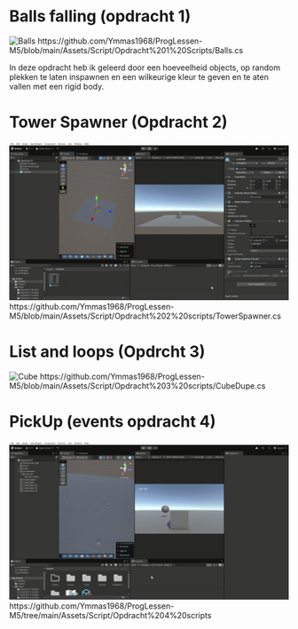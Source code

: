 # Balls falling (opdracht 1)

![Balls](https://github.com/Ymmas1968/ProgLessen-M5/blob/main/ProgLessen%20M5%20-%20SampleScene%20-%20Windows%2C%20Mac%2C%20Linux%20-%20Unity%206.0%20(6000.0.47f1)_%20_DX11_%202025-09-12%2009-55-39.gif)
https://github.com/Ymmas1968/ProgLessen-M5/blob/main/Assets/Script/Opdracht%201%20Scripts/Balls.cs

In deze opdracht heb ik geleerd door een hoeveelheid objects, op random plekken te laten inspawnen en een wilkeurige kleur te geven en te aten vallen met een rigid body.

# Tower Spawner (Opdracht 2)

![Spawner](https://github.com/Ymmas1968/ProgLessen-M5/blob/main/ProgLessen%20M5%20-%20Opdracht%202%20-%20Windows%2C%20Mac%2C%20Linux%20-%20Unity%206.0%20(6000.0.47f1)_%20_DX11_%202025-09-18%2010-16-40.gif)
https://github.com/Ymmas1968/ProgLessen-M5/blob/main/Assets/Script/Opdracht%202%20scripts/TowerSpawner.cs

# List and loops (Opdrcht 3)

![Cube](https://github.com/Ymmas1968/ProgLessen-M5/blob/main/ProgLessen%20M5%20-%20Opdracht%203%20-%20Windows%2C%20Mac%2C%20Linux%20-%20Unity%206.0%20(6000.0.47f1)_%20_DX11_%202025-10-02%2010-19-21.gif)
https://github.com/Ymmas1968/ProgLessen-M5/blob/main/Assets/Script/Opdracht%203%20scripts/CubeDupe.cs

# PickUp (events opdracht 4)

![PickUp](https://github.com/Ymmas1968/ProgLessen-M5/blob/main/ProgLessen%20M5%20-%20Opdracht%204%20-%20Windows%2C%20Mac%2C%20Linux%20-%20Unity%206.0%20(6000.0.47f1)_%20_DX11_%202025-09-18%2010-00-01.gif)
https://github.com/Ymmas1968/ProgLessen-M5/tree/main/Assets/Script/Opdracht%204%20scripts
